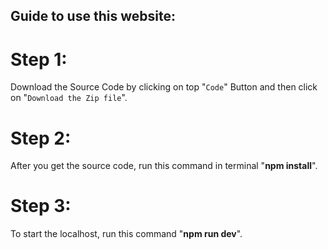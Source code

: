 ## Guide to use this website:

# Step 1: 
Download the Source Code by clicking on top "`Code`" Button and then click on "`Download the Zip file`".

# Step 2: 
After you get the source code, run this command in terminal "**npm install**".

# Step 3: 
To start the localhost, run this command "**npm run dev**".